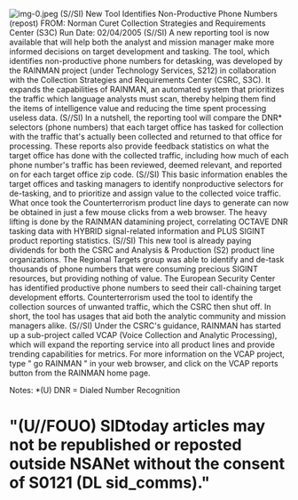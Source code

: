 ![img-0.jpeg](img-0.jpeg)
(S//SI) New Tool Identifies Non-Productive Phone Numbers (repost)
FROM: Norman Curet
Collection Strategies and Requirements Center (S3C)
Run Date: 02/04/2005
(S//SI) A new reporting tool is now available that will help both the analyst and mission manager make more informed decisions on target development and tasking. The tool, which identifies non-productive phone numbers for detasking, was developed by the RAINMAN project (under Technology Services, S212) in collaboration with the Collection Strategies and Requirements Center (CSRC, S3C). It expands the capabilities of RAINMAN, an automated system that prioritizes the traffic which language analysts must scan, thereby helping them find the items of intelligence value and reducing the time spent processing useless data.
(S//SI) In a nutshell, the reporting tool will compare the DNR* selectors (phone numbers) that each target office has tasked for collection with the traffic that's actually been collected and returned to that office for processing. These reports also provide feedback statistics on what the target office has done with the collected traffic, including how much of each phone number's traffic has been reviewed, deemed relevant, and reported on for each target office zip code.
(S//SI) This basic information enables the target offices and tasking managers to identify nonproductive selectors for de-tasking, and to prioritize and assign value to the collected voice traffic. What once took the Counterterrorism product line days to generate can now be obtained in just a few mouse clicks from a web browser. The heavy lifting is done by the RAINMAN datamining project, correlating OCTAVE DNR tasking data with HYBRID signal-related information and PLUS SIGINT product reporting statistics.
(S//SI) This new tool is already paying dividends for both the CSRC and Analysis \& Production (S2) product line organizations. The Regional Targets group was able to identify and de-task thousands of phone numbers that were consuming precious SIGINT resources, but providing nothing of value. The European Security Center has identified productive phone numbers to seed their call-chaining target development efforts. Counterterrorism used the tool to identify the collection sources of unwanted traffic, which the CSRC then shut off. In short, the tool has usages that aid both the analytic community and mission managers alike.
(S//SI) Under the CSRC's guidance, RAINMAN has started up a sub-project called VCAP (Voice Collection and Analytic Processing), which will expand the reporting service into all product lines and provide trending capabilities for metrics. For more information on the VCAP project, type " go RAINMAN " in your web browser, and click on the VCAP reports button from the RAINMAN home page.

Notes:
*(U) DNR = Dialed Number Recognition

# "(U//FOUO) SIDtoday articles may not be republished or reposted outside NSANet without the consent of S0121 (DL sid_comms)."
